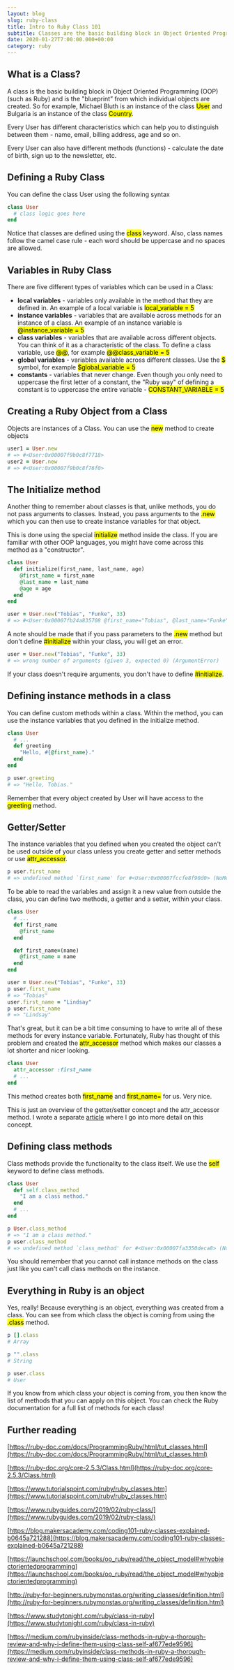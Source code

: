 ```yaml
---
layout: blog
slug: ruby-class
title: Intro to Ruby Class 101
subtitle: Classes are the basic building block in Object Oriented Programming (OOP). They define the blueprint for creating objects. In this lesson, we will learn everything that we need to start working with Ruby Classes.
date: 2020-01-27T7:00:00.000+00:00
category: ruby
---
```


## What is a Class?

A class is the basic building block in Object Oriented Programming (OOP) (such as Ruby) and is the "blueprint" from which individual objects are created. So for example, Michael Bluth is an instance of the class <mark>User</mark> and Bulgaria is an instance of the class <mark>Country</mark>.

Every User has different characteristics which can help you to distinguish between them - name, email, billing address, age and so on.

Every User can also have different methods (functions) - calculate the date of birth, sign up to the newsletter, etc.

## Defining a Ruby Class

You can define the class User using the following syntax

```ruby
class User
  # class logic goes here
end
```

Notice that classes are defined using the <mark>class</mark> keyword. Also, class names follow the camel case rule - each word should be uppercase and no spaces are allowed.

## Variables in Ruby Class

There are five different types of variables which can be used in a Class:

<ul>
  <li><b>local variables</b> - variables only available in the method that they are defined in. An example of a local variable is <mark>local_variable = 5</mark></li>
  <li><b>instance variables</b> - variables that are available across methods for an instance of a class. An example of an instance variable is <mark>@instance_variable = 5</mark></li>
  <li><b>class variables</b> - variables that are available across different objects. You can think of it as a characteristic of the class. To define a class variable, use <mark>@@</mark>, for example <mark>@@class_variable = 5</mark></li>
  <li><b>global variables</b> - variables available across different classes. Use the <mark>$</mark> symbol, for example <mark>$global_variable = 5</mark></li>
  <li><b>constants</b> - variables that never change. Even though you only need to uppercase the first letter of a constant, the "Ruby way" of defining a constant is to uppercase the entire variable - <mark>CONSTANT_VARIABLE = 5</mark></li>
</ul>

## Creating a Ruby Object from a Class

Objects are instances of a Class. You can use the <mark>new</mark> method to create objects

```ruby
user1 = User.new
# => #<User:0x00007f9b0c8f7718>
user2 = User.new
# => #<User:0x00007f9b0c8f76f0>
```

## The Initialize method

Another thing to remember about classes is that, unlike methods, you do not pass arguments to classes. Instead, you pass arguments to the <mark>.new</mark> which you can then use to create instance variables for that object. 

This is done using the special <mark>initialize</mark> method inside the class. If you are familiar with other OOP languages, you might have come across this method as a "constructor".

```ruby
class User
  def initialize(first_name, last_name, age)
    @first_name = first_name
    @last_name = last_name
    @age = age
  end
end

user = User.new("Tobias", "Funke", 33)
# => #<User:0x00007fb24a835708 @first_name="Tobias", @last_name="Funke", @age=33>
```

A note should be made that if you pass parameters to the <mark>.new</mark> method but don't define <mark>#initialize</mark> within your class, you will get an error.

```ruby
user = User.new("Tobias", "Funke", 33)
# => wrong number of arguments (given 3, expected 0) (ArgumentError)
```

If your class doesn't require arguments, you don't have to define <mark>#initialize</mark>.

## Defining instance methods in a class

You can define custom methods within a class. Within the method, you can use the instance variables that you defined in the initialize method.

```ruby
class User
  # ...
  def greeting
    "Hello, #{@first_name}."
  end
end

p user.greeting
# => "Hello, Tobias."
```

Remember that every object created by User will have access to the <mark>greeting</mark> method.

## Getter/Setter

The instance variables that you defined when you created the object can't be used outside of your class unless you create getter and setter methods or use <mark>attr_accessor</mark>.

```ruby
p user.first_name
# => undefined method `first_name' for #<User:0x00007fccfe8f90d0> (NoMethodError)
```

To be able to read the variables and assign it a new value from outside the class, you can define two methods, a getter and a setter, within your class.

```ruby
class User
  # ...
  def first_name
    @first_name
  end

  def first_name=(name)
    @first_name = name
  end
end

user = User.new("Tobias", "Funke", 33)
p user.first_name
# => "Tobias"
user.first_name = "Lindsay"
p user.first_name
# => "Lindsay"
```

That's great, but it can be a bit time consuming to have to write all of these methods for every instance variable. Fortunately, Ruby has thought of this problem and created the <mark>attr_accessor</mark> method which makes our classes a lot shorter and nicer looking.

```ruby
class User
  attr_accessor :first_name
  # ...
end
```

This method creates both <mark>first_name</mark> and <mark>first_name=</mark> for us. Very nice.

This is just an overview of the getter/setter concept and the attr_accessor method. I wrote a separate <a href="{% post_url 2020-01-30-getter-setter %}">article</a> where I go into more detail on this concept.

## Defining class methods

Class methods provide the functionality to the class itself. We use the <mark>self</mark> keyword to define class methods.

```ruby
class User
  def self.class_method
    "I am a class method."
  end
  # ...
end

p User.class_method
# => "I am a class method."
p user.class_method
# => undefined method `class_method' for #<User:0x00007fa3350deca8> (NoMethodError)
```

You should remember that you cannot call instance methods on the class just like you can't call class methods on the instance.

## Everything in Ruby is an object

Yes, really! Because everything is an object, everything was created from a class. You can see from which class the object is coming from using the <mark>.class</mark> method.

```ruby
p [].class
# Array

p "".class
# String

p user.class
# User
```

If you know from which class your object is coming from, you then know the list of methods that you can apply on this object. You can check the Ruby documentation for a full list of methods for each class!

## Further reading

[https://ruby-doc.com/docs/ProgrammingRuby/html/tut_classes.html](https://ruby-doc.com/docs/ProgrammingRuby/html/tut_classes.html)

[https://ruby-doc.org/core-2.5.3/Class.html](https://ruby-doc.org/core-2.5.3/Class.html)

[https://www.tutorialspoint.com/ruby/ruby_classes.htm](https://www.tutorialspoint.com/ruby/ruby_classes.htm)

[https://www.rubyguides.com/2019/02/ruby-class/](https://www.rubyguides.com/2019/02/ruby-class/)

[https://blog.makersacademy.com/coding101-ruby-classes-explained-b0645a721288](https://blog.makersacademy.com/coding101-ruby-classes-explained-b0645a721288)

[https://launchschool.com/books/oo_ruby/read/the_object_model#whyobjectorientedprogramming](https://launchschool.com/books/oo_ruby/read/the_object_model#whyobjectorientedprogramming)

[http://ruby-for-beginners.rubymonstas.org/writing_classes/definition.html](http://ruby-for-beginners.rubymonstas.org/writing_classes/definition.html)

[https://www.studytonight.com/ruby/class-in-ruby](https://www.studytonight.com/ruby/class-in-ruby)

[https://medium.com/rubyinside/class-methods-in-ruby-a-thorough-review-and-why-i-define-them-using-class-self-af677ede9596](https://medium.com/rubyinside/class-methods-in-ruby-a-thorough-review-and-why-i-define-them-using-class-self-af677ede9596)




